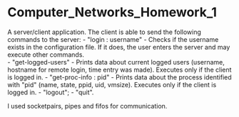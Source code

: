 # Computer_Networks_Homework_1

A server/client application. 
The client is able to send the following commands to the server:
      - "login : username" - Checks if the username exists in the configuration file. If it does, the user enters the server and may execute other commands.  
      - "get-logged-users" - Prints data about current logged users (username, hostname for remote login, time entry was made). Executes only if the client is logged in.
      - "get-proc-info : pid" - Prints data about the process identified with "pid" (name, state, ppid, uid, vmsize). Executes only if the client is logged in.
      - "logout";
      - "quit".

I used socketpairs, pipes and fifos for communication.
